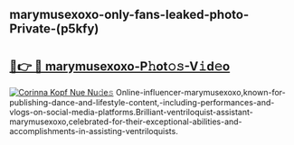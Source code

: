## marymusexoxo-only-fans​-leaked-photo​-Private-(p5kfy)


# <h2><a href="https://mediaupload.pro?title=marymusexoxo&ref=git">🔗👉 🔴 marymusexoxo-P𝚑ot𝚘𝚜-V𝚒d𝚎o</a></h2>

[![Corinna Kopf Nue Nu𝚍e𝚜](https://i.imgur.com/0qMVB7G.gif)](https://mediaupload.pro?title=marymusexoxo&ref=git)
Online-influencer-marymusexoxo,known-for-publishing-dance-and-lifestyle-content,-including-performances-and-vlogs-on-social-media-platforms.Brilliant-ventriloquist-assistant-marymusexoxo,celebrated-for-their-exceptional-abilities-and-accomplishments-in-assisting-ventriloquists.  